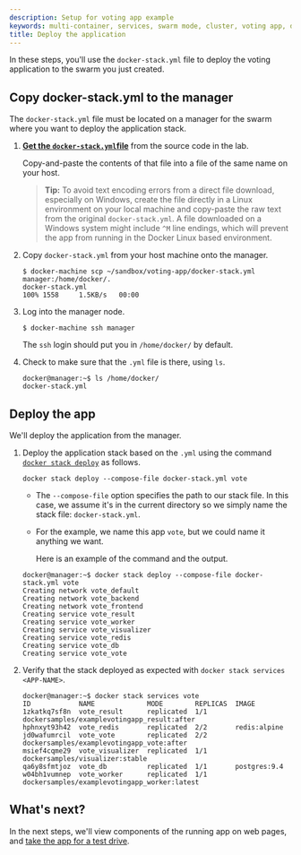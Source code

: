 ```yaml
---
description: Setup for voting app example
keywords: multi-container, services, swarm mode, cluster, voting app, docker-stack.yml, docker stack deploy
title: Deploy the application
---
```


In these steps, you'll use the `docker-stack.yml` file to
deploy the voting application to the swarm you just created.

## Copy docker-stack.yml to the manager

The `docker-stack.yml` file must be located on a manager for the swarm where you want to deploy the application stack.

1.  [**Get the `docker-stack.yml`file**](https://github.com/docker/example-voting-app/blob/master/docker-stack.yml) from the source code in the lab.

    Copy-and-paste the contents of that file into a file of the same name on your host.

    >**Tip:** To avoid text encoding errors from a direct file download, especially on Windows, create the file directly in a Linux environment on your local machine and copy-paste the raw text from the original `docker-stack.yml`. A file downloaded on a Windows system might include `^M` line endings, which will prevent the app from running in the Docker Linux based environment.

2.  Copy `docker-stack.yml` from your host machine onto the manager.

    ```
    $ docker-machine scp ~/sandbox/voting-app/docker-stack.yml manager:/home/docker/.
    docker-stack.yml                                                                      100% 1558     1.5KB/s   00:00
    ```

3.  Log into the manager node.

    ```
    $ docker-machine ssh manager
    ```

    The `ssh` login should put you in `/home/docker/` by default.

4.  Check to make sure that the `.yml` file is there, using `ls`.

    ```none
    docker@manager:~$ ls /home/docker/
    docker-stack.yml
    ```

## Deploy the app

We'll deploy the application from the manager.

1.  Deploy the application stack based on the `.yml` using the command
[`docker stack deploy`](/engine/reference/commandline/stack_deploy.md) as follows.

    ```none
    docker stack deploy --compose-file docker-stack.yml vote
    ```

    * The `--compose-file` option specifies the path to our stack file. In this case, we assume it's in the current directory so we simply name the stack file: `docker-stack.yml`.

    * For the example, we name this app `vote`, but we could name it anything we want.

      Here is an example of the command and the output.

    ```none
    docker@manager:~$ docker stack deploy --compose-file docker-stack.yml vote
    Creating network vote_default
    Creating network vote_backend
    Creating network vote_frontend
    Creating service vote_result
    Creating service vote_worker
    Creating service vote_visualizer
    Creating service vote_redis
    Creating service vote_db
    Creating service vote_vote
    ```

2.  Verify that the stack deployed as expected with `docker stack services <APP-NAME>`.

    ```none
    docker@manager:~$ docker stack services vote
    ID            NAME             MODE        REPLICAS  IMAGE
    1zkatkq7sf8n  vote_result      replicated  1/1       dockersamples/examplevotingapp_result:after
    hphnxyt93h42  vote_redis       replicated  2/2       redis:alpine
    jd0wafumrcil  vote_vote        replicated  2/2       dockersamples/examplevotingapp_vote:after
    msief4cqme29  vote_visualizer  replicated  1/1       dockersamples/visualizer:stable
    qa6y8sfmtjoz  vote_db          replicated  1/1       postgres:9.4
    w04bh1vumnep  vote_worker      replicated  1/1       dockersamples/examplevotingapp_worker:latest
    ```

## What's next?

In the next steps, we'll view components of the running app
on web pages, and [take the app for a test drive](test-drive.md).
